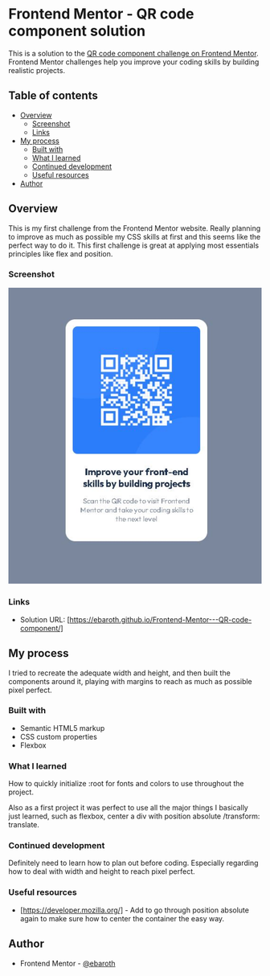 # Frontend Mentor - QR code component solution

This is a solution to the [QR code component challenge on Frontend Mentor](https://www.frontendmentor.io/challenges/qr-code-component-iux_sIO_H). Frontend Mentor challenges help you improve your coding skills by building realistic projects. 

## Table of contents

- [Overview](#overview)
  - [Screenshot](#screenshot)
  - [Links](#links)
- [My process](#my-process)
  - [Built with](#built-with)
  - [What I learned](#what-i-learned)
  - [Continued development](#continued-development)
  - [Useful resources](#useful-resources)
- [Author](#author)

## Overview

This is my first challenge from the Frontend Mentor website. Really planning to improve as much as possible my CSS skills at first and this seems like the perfect way to do it. This first challenge is great at applying most essentials principles like flex and position.

### Screenshot

![](/screenshot.JPG)

### Links

- Solution URL: [https://ebaroth.github.io/Frontend-Mentor---QR-code-component/]

## My process

I tried to recreate the adequate width and height, and then built the components around it, playing with margins to reach as much as possible pixel perfect.

### Built with

- Semantic HTML5 markup
- CSS custom properties
- Flexbox

### What I learned

How to quickly initialize :root for fonts and colors to use throughout the project.

Also as a first project it was perfect to use all the major things I basically just learned, such as flexbox, center a div with position absolute /transform: translate.

### Continued development

Definitely need to learn how to plan out before coding. Especially regarding how to deal with width and height to reach pixel perfect.

### Useful resources

- [https://developer.mozilla.org/] - Add to go through position absolute again to make sure how to center the container the easy way.

## Author

- Frontend Mentor - [@ebaroth](https://www.frontendmentor.io/profile/eBaroth)
